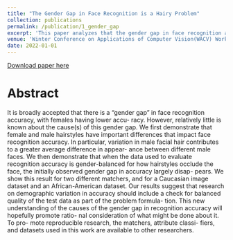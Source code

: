 ```yaml
---
title: "The Gender Gap in Face Recognition is a Hairy Problem"
collection: publications
permalink: /publication/1_gender_gap
excerpt: 'This paper analyzes that the gender gap in face recognition accuracy is mostly due varying dimensions of hairstyles that exists for men and is absent for female'
venue: 'Winter Conference on Applications of Computer Vision(WACV) Workshops'
date: 2022-01-01
---
```

[Download paper here](paperurl: 'http://academicpages.github.io/files/gender_gap.pdf')

# Abstract
It is broadly accepted that there is a “gender gap” in
face recognition accuracy, with females having lower accu-
racy. However, relatively little is known about the cause(s)
of this gender gap. We first demonstrate that female and
male hairstyles have important differences that impact face
recognition accuracy. In particular, variation in male facial
hair contributes to a greater average difference in appear-
ance between different male faces. We then demonstrate
that when the data used to evaluate recognition accuracy is
gender-balanced for how hairstyles occlude the face, the
initially observed gender gap in accuracy largely disap-
pears. We show this result for two different matchers, and
for a Caucasian image dataset and an African-American
dataset. Our results suggest that research on demographic
variation in accuracy should include a check for balanced
quality of the test data as part of the problem formula-
tion. This new understanding of the causes of the gender
gap in recognition accuracy will hopefully promote ratio-
nal consideration of what might be done about it. To pro-
mote reproducible research, the matchers, attribute classi-
fiers, and datasets used in this work are available to other
researchers.

